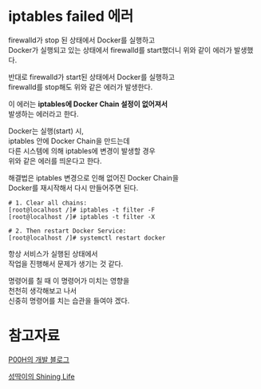 # iptables failed 에러
firewalld가 stop 된 상태에서 Docker를 실행하고  
Docker가 실행되고 있는 상태에서 firewalld를 start했더니 위와 같이 에러가 발생했다.

반대로 firewalld가 start된 상태에서 Docker를 실행하고  
firewalld를 stop해도 위와 같은 에러가 발생한다.

이 에러는 **iptables에 Docker Chain 설정이 없어져서**  
발생하는 에러라고 한다.

 
Docker는 실행(start) 시,  
iptables 안에 Docker Chain을 만드는데  
다른 시스템에 의해 iptables에 변경이 발생할 경우  
위와 같은 에러를 띄운다고 한다.

해결법은 iptables 변경으로 인해 없어진 Docker Chain을  
Docker를 재시작해서 다시 만들어주면 된다.


```
# 1. Clear all chains:
[root@localhost /]# iptables -t filter -F
[root@localhost /]# iptables -t filter -X

# 2. Then restart Docker Service:
[root@localhost /]# systemctl restart docker
```

항상 서비스가 실행된 상태에서  
작업을 진행해서 문제가 생기는 것 같다.

명령어를 칠 때 이 명령어가 미치는 영향을  
천천히 생각해보고 나서  
신중히 명령어를 치는 습관을 들여야 겠다. 



# 참고자료
[P00H의 개발 블로그](https://p00hp00h.tistory.com/21)

[성딱이의 Shining Life](https://sseongju1.tistory.com/64)




